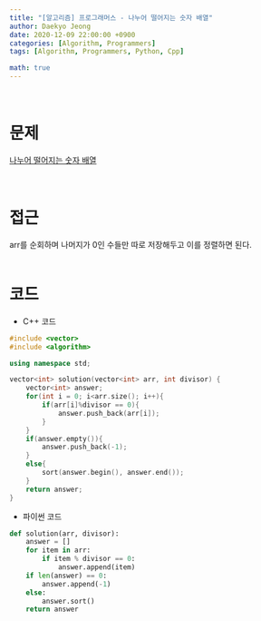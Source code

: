```yaml
---
title: "[알고리즘] 프로그래머스 - 나누어 떨어지는 숫자 배열"
author: Daekyo Jeong
date: 2020-12-09 22:00:00 +0900
categories: [Algorithm, Programmers]
tags: [Algorithm, Programmers, Python, Cpp]

math: true
---
```


<br/>

# **문제**


[나누어 떨어지는 숫자 배열](https://programmers.co.kr/learn/courses/30/lessons/12910)

<br/>

# **접근**
arr를 순회하며 나머지가 0인 수들만 따로 저장해두고 이를 정렬하면 된다.  
<br/>

# **코드**

- C++ 코드

```cpp
#include <vector>
#include <algorithm>

using namespace std;

vector<int> solution(vector<int> arr, int divisor) {
    vector<int> answer;
    for(int i = 0; i<arr.size(); i++){
        if(arr[i]%divisor == 0){
            answer.push_back(arr[i]);
        }
    }
    if(answer.empty()){
        answer.push_back(-1);
    }
    else{
        sort(answer.begin(), answer.end());
    }
    return answer;
}
```

- 파이썬 코드   

```py
def solution(arr, divisor):
    answer = []
    for item in arr:
        if item % divisor == 0:
            answer.append(item)
    if len(answer) == 0:
        answer.append(-1)
    else:
        answer.sort()    
    return answer
```

<br/>
